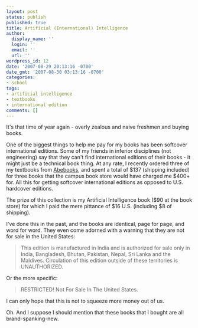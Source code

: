 ```yaml
---
layout: post
status: publish
published: true
title: Artificial (International) Intelligence
author:
  display_name: ''
  login: ''
  email: ''
  url: ''
wordpress_id: 12
date: '2007-08-29 20:13:16 -0700'
date_gmt: '2007-08-30 03:13:16 -0700'
categories:
- school
tags:
- artificial intelligence
- textbooks
- international edition
comments: []
---
```

It's that time of year again - overly zealous and naive freshmen and buying books.

One of the biggest things to help me pay for my books has been softcover international editions.  Some of my friends in inferior disciplines (not engineering) say that they can't find international editions of their books - it might just be a technical book thing.  At any rate, I recently ordered three of my textbooks from [Abebooks](http://abebooks.com), and spent a total of $137 (shipping included) for three books that the campus book store would have charged me $400+ for.  All this for getting softcover international editions as opposed to U.S. hardcover editions.

The prize of this collection is my Artificial Intelligence book ($90 at the book store) for which I paid the mere pittance of $16 U.S. (including $8 of shipping).

I've done this in the past, and the books are identical, page for page, and word for word.  They even come adorned with a warning that they are not for sale in the United States:

<blockquote>This edition is manufactured in India and is authorized for sale only in India, Bangladesh, Bhutan, Pakistan, Nepal, Sri Lanka and the Maldives.  Circulation of this edition outside of these territories is UNAUTHORIZED.</blockquote>

Or the more specific:

<blockquote>RESTRICTED! Not For Sale In The United States.</blockquote>

I can only hope that this is not to squeeze more money out of us.

Oh.  And I suppose I should mention that these books that I bought are all brand-spanking-new.
